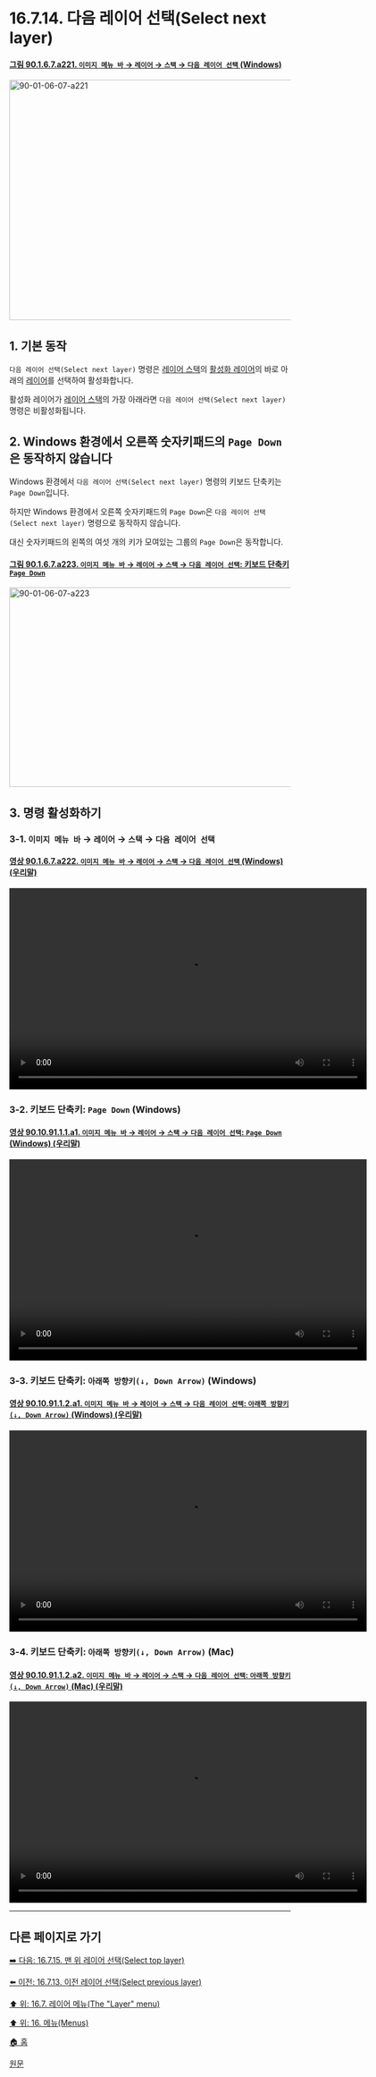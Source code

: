 # 16.7.14. 다음 레이어 선택(Select next layer)

<a id="90-01-06-07-a221"></a>

#### [그림 90.1.6.7.a221. `이미지 메뉴 바` → `레이어` → `스택` → `다음 레이어 선택` (Windows)](./90-01-06-07-stack.md#90-01-06-07-a221)
<img width="719" height="430" alt="90-01-06-07-a221" src="https://github.com/user-attachments/assets/f8038224-bfce-410d-a98c-b4b66bd3c633" />

<a id="16-07-14-s1"></a>

## 1. 기본 동작
`다음 레이어 선택(Select next layer)` 명령은 [레이어 스택](./19-glossaryx-layer_stack.md)의 [활성화 레이어](./19-glossaryx-active_layer.md)의 바로 아래의 [레이어](./19-glossaryx-layer.md)를 선택하여 활성화합니다.

활성화 레이어가 [레이어 스택](./19-glossaryx-layer_stack.md)의 가장 아래라면 `다음 레이어 선택(Select next layer)` 명령은 비활성화됩니다.

<a id="16-07-14-s2"></a>

## 2. Windows 환경에서 오른쪽 숫자키패드의 `Page Down`은 동작하지 않습니다
Windows 환경에서 `다음 레이어 선택(Select next layer)` 명령의 키보드 단축키는 `Page Down`입니다.

하지만 Windows 환경에서 오른쪽 숫자키패드의 `Page Down`은 `다음 레이어 선택(Select next layer)` 명령으로 동작하지 않습니다.

대신 숫자키패드의 왼쪽의 여섯 개의 키가 모여있는 그룹의 `Page Down`은 동작합니다.

<a id="90-01-06-07-a223"></a>

#### [그림 90.1.6.7.a223. `이미지 메뉴 바` → `레이어` → `스택` → `다음 레이어 선택`: 키보드 단축키 `Page Down`](./90-01-06-07-stack.md#90-01-06-07-a223)
<img width="980" height="357" alt="90-01-06-07-a223" src="https://github.com/user-attachments/assets/d6d0dcd0-6847-4068-9f43-834461a8e6eb" />

<a id="16-07-14-s3"></a>

## 3. 명령 활성화하기

<a id="16-07-14-s3-01"></a>

### 3-1. `이미지 메뉴 바` → `레이어` → `스택` → `다음 레이어 선택`

<a id="90-01-06-07-a222"></a>

#### [영상 90.1.6.7.a222. `이미지 메뉴 바` → `레이어` → `스택` → `다음 레이어 선택` (Windows) (우리말)](./90-01-06-07-stack.md#90-01-06-07-a222)
<video controls="controls" width="640" height="360" src="https://github.com/user-attachments/assets/8503c152-9dfb-4972-86f9-bb0f53f745f6"></video>

<a id="16-07-14-s3-02"></a>

### 3-2. 키보드 단축키: `Page Down` (Windows)

<a id="90-10-91-01-01-a1"></a>

#### [영상 90.10.91.1.1.a1. `이미지 메뉴 바` → `레이어` → `스택` → `다음 레이어 선택`: `Page Down` (Windows) (우리말)](./90-10-91-01-01-page_down.md#90-10-91-01-01-a1)
<video controls="controls" width="640" height="360" src="https://github.com/user-attachments/assets/9297c726-c44a-4dc4-b69a-e9cbfb5271e5"></video>

<a id="16-07-14-s3-03"></a>

### 3-3. 키보드 단축키: `아래쪽 방향키(↓, Down Arrow)` (Windows)

<a id="90-10-91-01-02-a1"></a>

#### [영상 90.10.91.1.2.a1. `이미지 메뉴 바` → `레이어` → `스택` → `다음 레이어 선택`: `아래쪽 방향키(↓, Down Arrow)` (Windows) (우리말)](./90-10-91-01-02-down_arrow.md#90-10-91-01-02-a1)
<video controls="controls" width="640" height="360" src="https://github.com/user-attachments/assets/8fe0264b-06ea-4da6-8b66-c8cf84a6f988"></video>

<a id="16-07-14-s3-04"></a>

### 3-4. 키보드 단축키: `아래쪽 방향키(↓, Down Arrow)` (Mac)

<a id="90-10-91-01-02-a2"></a>

#### [영상 90.10.91.1.2.a2. `이미지 메뉴 바` → `레이어` → `스택` → `다음 레이어 선택`: `아래쪽 방향키(↓, Down Arrow)` (Mac) (우리말)](./90-10-91-01-02-down_arrow.md#90-10-91-01-02-a2)
<video controls="controls" width="640" height="360" src="https://github.com/user-attachments/assets/2c65fb72-9317-479a-b245-4c0b5cd33185"></video>

***

## 다른 페이지로 가기

[➡️ 다음: 16.7.15. 맨 위 레이어 선택(Select top layer)](./16-07-15-select-top-layer.md)

[⬅️ 이전: 16.7.13. 이전 레이어 선택(Select previous layer)](./16-07-13-select-previous-layer.md)

[⬆️ 위: 16.7. 레이어 메뉴(The "Layer" menu)](./16-07-00-the-layer-menu.md)

[⬆️ 위: 16. 메뉴(Menus)](./16-00-menus.md)

[🏠 홈](./00-home.md)

[원문](https://docs.gimp.org/2.10/ko/gimp-layer-next.html)